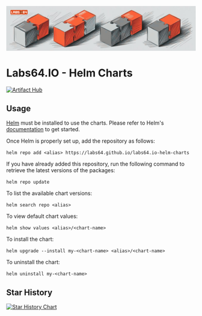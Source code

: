<p align="center"><img src="https://raw.githubusercontent.com/Labs64/.github/refs/heads/master/assets/labs64-io-ecosystem.png"></p>

# Labs64.IO - Helm Charts

[![Artifact Hub](https://img.shields.io/endpoint?url=https://artifacthub.io/badge/repository/labs64io-helm-charts)](https://artifacthub.io/packages/search?repo=labs64io-helm-charts)

## Usage

[Helm](https://helm.sh) must be installed to use the charts.  Please refer to Helm's [documentation](https://helm.sh/docs) to get started.

Once Helm is properly set up, add the repository as follows:
```
helm repo add <alias> https://labs64.github.io/labs64.io-helm-charts
```

If you have already added this repository, run the following command to retrieve the latest versions of the packages:
```
helm repo update
```

To list the available chart versions:
```
helm search repo <alias>
```

To view default chart values:
```
helm show values <alias>/<chart-name>
```

To install the <chart-name> chart:
```
helm upgrade --install my-<chart-name> <alias>/<chart-name>
```

To uninstall the chart:
```
helm uninstall my-<chart-name>
```

## Star History

[![Star History Chart](https://api.star-history.com/svg?repos=Labs64/labs64.io-helm-charts&type=Date)](https://www.star-history.com/#Labs64/labs64.io-helm-charts&Date)
